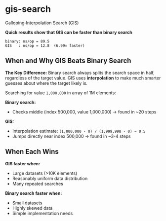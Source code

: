 # gis-search
Galloping‑Interpolation Search (GIS)

**Quick results show that GIS can be faster than binary search**

```
binary: ns/op = 89.5
GIS   : ns/op = 12.8  (6.99× faster)
```

## When and Why GIS Beats Binary Search

**The Key Difference:**
Binary search always splits the search space in half, regardless of the target value. GIS uses **interpolation** to make much smarter guesses about where the target likely is.

Searching for value `1,000,000` in array of 1M elements:

**Binary search:**
- Checks middle (index 500,000, value 1,000,000) → found in ~20 steps

**GIS:**
- Interpolation estimate: `(1,000,000 - 0) / (1,999,998 - 0) ≈ 0.5`
- Jumps directly near index 500,000 → found in ~3-4 steps

## When Each Wins

**GIS faster when:**
- Large datasets (>10K elements)
- Reasonably uniform data distribution
- Many repeated searches

**Binary search faster when:**
- Small datasets
- Highly skewed data
- Simple implementation needs
